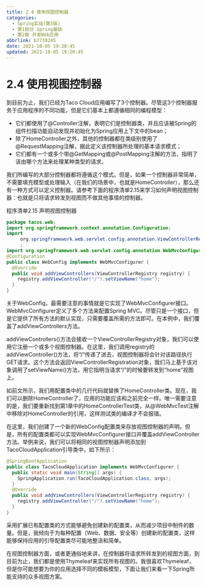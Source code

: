 ```yaml
---
title: 2.4 使用视图控制器
categories:
  - Spring实战(第5版)
  - 第1部分 Spring基础
  - 第2章 开发Web应用
abbrlink: b7739245
date: 2021-10-05 19:20:45
updated: 2021-10-05 19:20:45
---
```

# 2.4 使用视图控制器
到目前为止，我们已经为Taco Cloud应用编写了3个控制器。尽管这3个控制器服务于应用程序的不同功能，但是它们基本上都遵循相同的编程模型：
- 它们都使用了@Controller注解，表明它们是控制器类，并且应该被Spring的组件扫描功能自动发现并初始化为Spring应用上下文中的bean；
- 除了HomeController之外，其他的控制器都在类级别使用了@RequestMapping注解，据此定义该控制器所处理的基本请求模式；
- 它们都有一个或多个带@GetMapping或@PostMapping注解的方法，指明了该由哪个方法来处理某种类型的请求。

我们所编写的大部分控制器都将遵循这个模式。但是，如果一个控制器非常简单，不需要填充模型或处理输入（在我们的场景中，也就是HomeController），那么还有一种方式可以定义控制器。请参考下面的程序清单2.15来学习如何声明视图控制器：也就是只将请求转发到视图而不做其他事情的控制器。

程序清单2.15 声明视图控制器

```java
package tacos.web;
import org.springframework.context.annotation.Configuration;
import
     org.springframework.web.servlet.config.annotation.ViewControllerRegistry
     ;
import org.springframework.web.servlet.config.annotation.WebMvcConfigurer;
@Configuration
public class WebConfig implements WebMvcConfigurer {
  @Override
  public void addViewControllers(ViewControllerRegistry registry) {
    registry.addViewController("/").setViewName("home");
  }
}
```

关于WebConfig，最需要注意的事情就是它实现了WebMvcConfigurer接口。WebMvcConfigurer定义了多个方法来配置Spring MVC。尽管只是一个接口，但是它提供了所有方法的默认实现，只需要覆盖所需的方法即可。在本例中，我们覆盖了addViewControllers方法。

addViewControllers()方法会接收一个ViewControllerRegistry对象，我们可以使用它注册一个或多个视图控制器。在这里，我们调用registry的addViewController()方法，将“/”传递了进去，视图控制器将会针对该路径执行GET请求。这个方法会返回ViewControllerRegistration对象，我们马上基于该对象调用了setViewName()方法，用它指明当请求“/”的时候要转发到“home”视图上。

如前文所示，我们用配置类中的几行代码就替换了HomeController类。现在，我们可以删除HomeController了，应用的功能应该和之前完全一样。唯一需要注意的是，我们要重新找到第1章中的HomeControllerTest类，从@WebMvcTest注解中移除对HomeController的引用，这样测试类的编译才不会报错。

在这里，我们创建了一个新的WebConfig配置类来存放视图控制器的声明。但是，所有的配置类都可以实现WebMvcConfigurer接口并覆盖addViewController方法。举例来说，我们可以将相同的视图控制器声明添加到TacoCloudApplication引导类中，如下所示：

```java
@SpringBootApplication
public class TacoCloudApplication implements WebMvcConfigurer {
  public static void main(String[] args) {
    SpringApplication.run(TacoCloudApplication.class, args);
  }
  @Override
  public void addViewControllers(ViewControllerRegistry registry) {
    registry.addViewController("/").setViewName("home");
  }
}
```

采用扩展已有配置类的方式能够避免创建新的配置类，从而减少项目中制件的数量。但是，我倾向于为每种配置（Web、数据、安全等）创建新的配置类，这样能够保持应用的引导配置类尽可能地整洁和简单。

在视图控制器方面，或者更通俗地来讲，在控制器将请求所转发到的视图方面，到目前为止，我们都是使用Thymeleaf来实现所有视图的。我很喜欢Thymeleaf，但是你可能想要为你的应用选择不同的模板模型，下面让我们来看一下Spring所能支持的众多视图方案。

